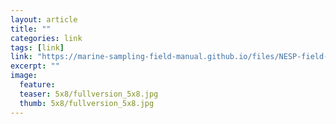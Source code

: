 ```yaml
---
layout: article
title: ""
categories: link
tags: [link]
link: "https://marine-sampling-field-manual.github.io/files/NESP-field-manuals-V2.pdf"
excerpt: ""
image:
  feature: 
  teaser: 5x8/fullversion_5x8.jpg
  thumb: 5x8/fullversion_5x8.jpg
---
```

